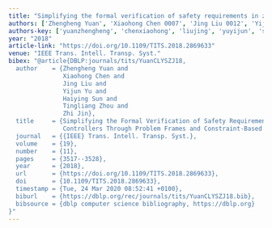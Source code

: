 ```yaml
---
title: "Simplifying the formal verification of safety requirements in zone controllers through problem frames and constraint-based projection"
authors: ['Zhengheng Yuan', 'Xiaohong Chen 0007', 'Jing Liu 0012', 'Yijun Yu', 'Haiying Sun', 'Tingliang Zhou', 'Zhi Jin']
authors-key: ['yuanzhengheng', 'chenxiaohong', 'liujing', 'yuyijun', 'sunhaiying', 'zhoutingliang', 'jinzhi']
year: "2018"
article-link: "https://doi.org/10.1109/TITS.2018.2869633"
venue: "IEEE Trans. Intell. Transp. Syst."
bibex: "@article{DBLP:journals/tits/YuanCLYSZJ18,
  author    = {Zhengheng Yuan and
               Xiaohong Chen and
               Jing Liu and
               Yijun Yu and
               Haiying Sun and
               Tingliang Zhou and
               Zhi Jin},
  title     = {Simplifying the Formal Verification of Safety Requirements in Zone
               Controllers Through Problem Frames and Constraint-Based Projection},
  journal   = {{IEEE} Trans. Intell. Transp. Syst.},
  volume    = {19},
  number    = {11},
  pages     = {3517--3528},
  year      = {2018},
  url       = {https://doi.org/10.1109/TITS.2018.2869633},
  doi       = {10.1109/TITS.2018.2869633},
  timestamp = {Tue, 24 Mar 2020 08:52:41 +0100},
  biburl    = {https://dblp.org/rec/journals/tits/YuanCLYSZJ18.bib},
  bibsource = {dblp computer science bibliography, https://dblp.org}
}"
---
```

